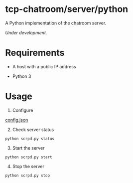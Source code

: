 # tcp-chatroom/server/python

A Python implementation of the chatroom server.

*Under development.*

# Requirements

- A host with a public IP address

- Python 3

# Usage

1. Configure

  [config.json](config.json)

2. Check server status

  ```
  python scrpd.py status
  ```

3. Start the server

  ```
  python scrpd.py start
  ```

4. Stop the server

  ```
  python scrpd.py stop
  ```

